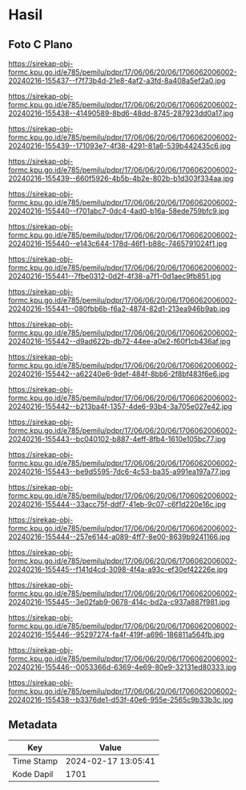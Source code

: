 # Hasil

## Foto C Plano

https://sirekap-obj-formc.kpu.go.id/e785/pemilu/pdpr/17/06/06/20/06/1706062006002-20240216-155437--f7f73b4d-21e8-4af2-a3fd-8a408a5ef2a0.jpg

https://sirekap-obj-formc.kpu.go.id/e785/pemilu/pdpr/17/06/06/20/06/1706062006002-20240216-155438--41490589-8bd6-48dd-8745-287923dd0a17.jpg

https://sirekap-obj-formc.kpu.go.id/e785/pemilu/pdpr/17/06/06/20/06/1706062006002-20240216-155439--171093e7-4f38-4291-81a6-539b442435c6.jpg

https://sirekap-obj-formc.kpu.go.id/e785/pemilu/pdpr/17/06/06/20/06/1706062006002-20240216-155439--660f5926-4b5b-4b2e-802b-b1d303f334aa.jpg

https://sirekap-obj-formc.kpu.go.id/e785/pemilu/pdpr/17/06/06/20/06/1706062006002-20240216-155440--f701abc7-0dc4-4ad0-b16a-58ede759bfc9.jpg

https://sirekap-obj-formc.kpu.go.id/e785/pemilu/pdpr/17/06/06/20/06/1706062006002-20240216-155440--e143c644-178d-46f1-b88c-7465791024f1.jpg

https://sirekap-obj-formc.kpu.go.id/e785/pemilu/pdpr/17/06/06/20/06/1706062006002-20240216-155441--7fbe0312-0d2f-4f38-a7f1-0d1aec9fb851.jpg

https://sirekap-obj-formc.kpu.go.id/e785/pemilu/pdpr/17/06/06/20/06/1706062006002-20240216-155441--080fbb6b-f6a2-4874-82d1-213ea946b9ab.jpg

https://sirekap-obj-formc.kpu.go.id/e785/pemilu/pdpr/17/06/06/20/06/1706062006002-20240216-155442--d9ad622b-db72-44ee-a0e2-f60f1cb436af.jpg

https://sirekap-obj-formc.kpu.go.id/e785/pemilu/pdpr/17/06/06/20/06/1706062006002-20240216-155442--a62240e6-9def-484f-8bb6-2f8bf483f6e6.jpg

https://sirekap-obj-formc.kpu.go.id/e785/pemilu/pdpr/17/06/06/20/06/1706062006002-20240216-155442--b213ba4f-1357-4de6-93b4-3a705e027e42.jpg

https://sirekap-obj-formc.kpu.go.id/e785/pemilu/pdpr/17/06/06/20/06/1706062006002-20240216-155443--bc040102-b887-4eff-8fb4-1610e105bc77.jpg

https://sirekap-obj-formc.kpu.go.id/e785/pemilu/pdpr/17/06/06/20/06/1706062006002-20240216-155443--be9d5595-7dc6-4c53-ba35-a991ea197a77.jpg

https://sirekap-obj-formc.kpu.go.id/e785/pemilu/pdpr/17/06/06/20/06/1706062006002-20240216-155444--33acc75f-ddf7-41eb-9c07-c6f1d220e16c.jpg

https://sirekap-obj-formc.kpu.go.id/e785/pemilu/pdpr/17/06/06/20/06/1706062006002-20240216-155444--257e6144-a089-4ff7-8e00-8639b9241166.jpg

https://sirekap-obj-formc.kpu.go.id/e785/pemilu/pdpr/17/06/06/20/06/1706062006002-20240216-155445--f141d4cd-3098-4f4a-a93c-ef30ef42226e.jpg

https://sirekap-obj-formc.kpu.go.id/e785/pemilu/pdpr/17/06/06/20/06/1706062006002-20240216-155445--3e02fab9-0678-414c-bd2a-c937a887f981.jpg

https://sirekap-obj-formc.kpu.go.id/e785/pemilu/pdpr/17/06/06/20/06/1706062006002-20240216-155446--95297274-fa4f-419f-a696-186811a564fb.jpg

https://sirekap-obj-formc.kpu.go.id/e785/pemilu/pdpr/17/06/06/20/06/1706062006002-20240216-155446--0053366d-6369-4e69-80e9-32131ed80333.jpg

https://sirekap-obj-formc.kpu.go.id/e785/pemilu/pdpr/17/06/06/20/06/1706062006002-20240216-155438--b3376de1-d53f-40e6-955e-2565c9b33b3c.jpg


## Metadata

| Key        | Value               |
| ---------- | ------------------- |
| Time Stamp | 2024-02-17 13:05:41 |
| Kode Dapil | 1701                |



